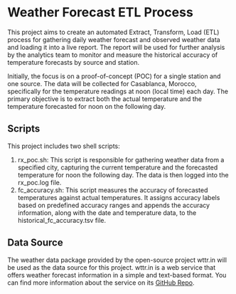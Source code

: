 # Weather Forecast ETL Process
This project aims to create an automated Extract, Transform, Load (ETL) process for gathering daily weather forecast and observed weather data and loading it into a live report. The report will be used for further analysis by the analytics team to monitor and measure the historical accuracy of temperature forecasts by source and station.

Initially, the focus is on a proof-of-concept (POC) for a single station and one source. The data will be collected for Casablanca, Morocco, specifically for the temperature readings at noon (local time) each day. The primary objective is to extract both the actual temperature and the temperature forecasted for noon on the following day.

## Scripts
This project includes two shell scripts:
1. rx_poc.sh: This script is responsible for gathering weather data from a specified city, capturing the current temperature and the forecasted temperature for noon the following day. The data is then logged into the rx_poc.log file.
2. fc_accuracy.sh: This script measures the accuracy of forecasted temperatures against actual temperatures. It assigns accuracy labels based on predefined accuracy ranges and appends the accuracy information, along with the date and temperature data, to the historical_fc_accuracy.tsv file.

## Data Source
The weather data package provided by the open-source project wttr.in will be used as the data source for this project. wttr.in is a web service that offers weather forecast information in a simple and text-based format. You can find more information about the service on its [GitHub Repo](https://github.com/chubin/wttr.in).
